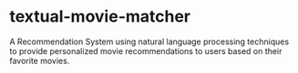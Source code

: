 # textual-movie-matcher
A Recommendation System using natural language processing techniques to provide personalized movie recommendations to users based on their favorite movies.
